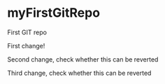 # myFirstGitRepo
First GIT repo

First change!

Second change, check whether this can be reverted

Third change, check whether this can be reverted
